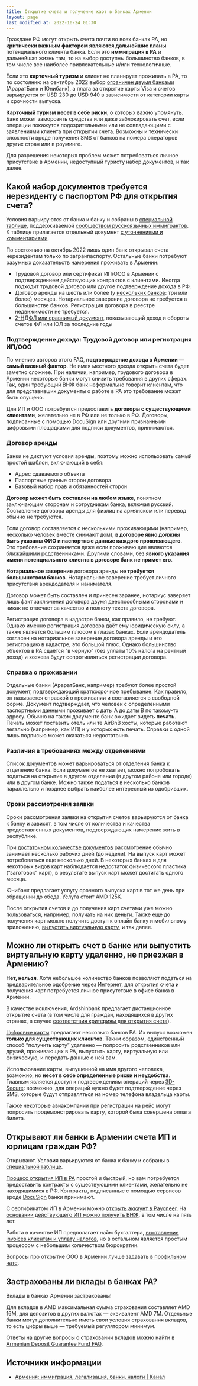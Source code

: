 ```yaml
---
title: Открытие счета и получение карт в банках Армении
layout: page
last_modified_at: 2022-10-24 01:30
---
```


Граждане РФ могут открыть счета почти во всех банках РА, но **критически важным фактором являются дальнейшие планы** потенциального клиента банка. Если это **иммиграция в РА** и дальнейшая жизнь там, то на выбор доступны большинство банков, в том числе все наиболее привлекательные и/или технологичные.

Если это **карточный туризм** и клиент не планирует проживать в РА, то по состоянию на сентябрь 2022 выбор [ограничен двумя банками](https://docs.google.com/spreadsheets/d/1NjVtdC2WSna3q47Hnb6_QdN0Vx1ePFgvo5fn5M18q84/edit) (АраратБанк и Юнибанк), а плата за открытие карты Visa и счетов варьируется от USD 230 до USD 940 в зависимости от категории карты и срочности выпуска.

**Карточный туризм несет в себе риски**, о которых важно упомянуть. Банк может заморозить средства или даже заблокировать счет, если операции покажутся подозрительными или не совпадающими с заявлениями клиента при открытии счета. Возможны и технически сложности вроде получения SMS от банков на номера операторов других стран или в роуминге.

Для разрешения некоторых проблем может потребоваться личное присутствие в Армении, недоступный туристу набор документов, и так далее.

## Какой набор документов требуется нерезиденту с паспортом РФ для открытия счета?

Условия варьируются от банка к банку и собраны в [специальной таблице](https://bit.ly/am-banks), поддерживаемой [сообществом русскоязычных иммигрантов](https://t.me/am_banking_and_relocation_chat). К таблице прилагается отдельный документ [с уточнениями и комментариями](https://docs.google.com/document/d/1QYaai1t_cxNHakv2aLB33KEc5Rq-XoHKG3knq4R2Lzg/edit).

По состоянию на октябрь 2022 лишь один банк открывал счета нерезидентам только по загранпаспорту. Остальные банки потребуют разумных доказательств намерения проживать в Армении:

- Трудовой договор или сертификат ИП/ООО в Армении с подтверждением действующих контрактов с клиентами. Иногда подходит трудовой договор или другое подтверждение дохода в РФ.
- Договор аренды на шесть или более (у [нескольких банков](https://bit.ly/am-banks): три или более) месяцев. Нотариальное заверение договора не требуется в большинстве банков. Регистрация договора в реестре недвижимости не требуется.
- [2-НДФЛ или сравнимый документ](https://t.me/am_banking_and_residency/119), показывающий доход и обороты счетов ФЛ или ЮЛ за последние годы

### Подтверждение дохода: Трудовой договор или регистрация ИП/ООО

По мнению авторов этого FAQ, **подтверждение дохода в Армении — самый важный фактор**. Не имея местного дохода открыть счета будет заметно сложнее. При наличии, например, трудового договора в Армении некоторые банки могут снизить требования в других сферах. Так, один требующий ВНЖ банк неформально говорит клиентам, что для представивших документы о работе в РА это требование может быть опущено.

Для ИП и ООО потребуется предоставить **договоры с существующими клиентами**, желательно не в РФ или не только в РФ. Договоры, подписанные с помощью DocuSign или другими признанными цифровыми площадками для подписи документов, принимаются.

### Договор аренды

Банки не диктуют условия аренды, поэтому можно использовать самый простой шаблон, включающий в себя:

- Адрес сдаваемого объекта
- Паспортные данные сторон договора
- Базовый набор прав и обязанностей сторон

**Договор может быть составлен на любом языке**, понятном заключающим сторонам и сотрудникам банка, включая русский. Составление договора аренды для физлиц на армянском или перевод обычно не требуются.

Если договор составляется с несколькими проживающими (например, несколько человек вместе снимают дом), **в договоре явно должны быть указаны ФИО и паспортные данные каждого проживающего**. Это требование сохраняется даже если проживающие являются ближайшими родственниками. Другими словами, без **явного указания имени потенциального клиента в договоре банк не примет его**.

**Нотариальное заверение** договора аренды **не требуется большинством банков**. Нотариальное заверение требует личного присутствия арендодателя и нанимателя.

Договор может быть составлен и принесен заранее, нотариус заверяет лишь факт заключения договора двумя дееспособными сторонами и никак не отвечает за качество и полноту текста договора.

Регистрация договора в кадастре банки, как правило, не требуют. Однако именно регистрация договора даёт ему юридическую силу, а также является большим плюсом в глазах банках. Если арендодатель согласен на нотариальное заверение договора аренды и его регистрацию в кадастре, это большой плюс. Однако большинство объектов в РА сдаётся “в черную” (без уплаты 10% налога на рентный доход) и хозяева будут сопротивляться регистрации договора.

### Справка о проживании

Отдельные банки (АраратБанк, например) требуют более простой документ, подтверждающий краткосрочное пребывание. Как правило, он называется справкой о проживании и составляется в свободной форме. Документ подтверждает, что человек с определенными паспортными данными проживает с даты A до даты B по такому-то адресу. Обычно на таком документе банк ожидает видеть **печать**. Печать может поставить отель или те AirBnB хосты, которые работают легально (например, как ИП) и у которых есть печать. Справки с одной лишь подписью может оказаться недостаточно.

### Различия в требованиях между отделениями

Список документов может варьироваться от отделения банка к отделению банка. Если документов не хватает, можно попробовать податься на открытие в другом отделении (в другом районе или городе) или в другом банке. Можно также податься в несколько банков параллельно и позднее выбрать наиболее интересный из одобривших.

### Сроки рассмотрения заявки

Сроки рассмотрения заявки на открытия счетов варьируются от банка к банку и зависят, в том числе от количества и качества предоставленных документов, подтверждающих намерение жить в республике.

При [достаточном количестве документов](https://bit.ly/armenian-banks-terms-v2) рассмотрение обычно занимает несколько рабочих дней (до недели). На выпуск карт может потребоваться еще несколько дней. В некоторых банках и для некоторых видов карт наблюдается недостаток физического пластика (“заготовок” карт), в результате выпуск карт может достигать одного месяца.

Юнибанк предлагает услугу срочного выпуска карт в тот же день при обращении до обеда. Услуга стоит AMD 125K.

После открытия счетов и до получения карт счетами уже можно пользоваться, например, получать на них деньги. Также еще до получения карт можно получить доступ к онлайн банку и мобильному приложению, [выпустить виртуальную карту](https://t.me/am_banking_and_residency/33), и так далее.

## Можно ли открыть счет в банке или выпустить виртуальную карту удаленно, не приезжая в Армению?

**Нет, нельзя**. Хотя небольшое количество банков позволяют податься на предварительное одобрение через Интернет, для открытия счета и получения карт потребуется личное присутствие в офисе банка в Армении.

В качестве исключения, Ardshinbank предлагает дистанционное открытие счета (в том числе для граждан, находящихся в других странах, в случае [соответствия критериям для открытия счета](https://bit.ly/armenian-banks-terms)).

[Цифровые карты](https://t.me/am_banking_and_residency/33) предлагают несколько банков РА. Их выпуск возможен **только для существующих клиентов**. Таким образом, единственный способ “получить карту” удаленно — попросить родственников или друзей, проживающих в РА, выпустить карту, виртуальную или физическую, и передать данные о ней вам.

Использование карты, выпущенной на имя другого человека, возможно, но **несет в себе определенные риски и неудобства**. Главным является доступ к подтверждениям операций через [3D-Secure](https://ru.wikipedia.org/wiki/3-D_Secure): возможно, для операций нужно будет подтверждение через SMS, которые будут отправляться на номер телефона владельца карты.

Также некоторые авиакомпании при регистрации на рейс могут попросить продемонстрировать карту, которой была совершена оплата билета.

## Открывают ли банки в Армении счета ИП и юрлицам граждан РФ?

Открывают. Условия варьируются от банка к банку и собраны в [специальной таблице](https://docs.google.com/spreadsheets/d/1NjVtdC2WSna3q47Hnb6_QdN0Vx1ePFgvo5fn5M18q84/edit).

[Процесс открытия ИП в РА](../business/ip-new.md) простой и быстрый, но вам потребуется предоставить контракты с существующими клиентами, желательно не находящимися в РФ. Контракты, подписанные с помощью сервисов вроде [DocuSign](https://www.docusign.com/) банки принимают.

С сертификатом ИП в Армении можно [открыть аккаунт в Payoneer](../business/ip-money.md#payoneer). На [основании действующего ИП можно получить ВНЖ](../documents/residence.md), в том числе на пять лет.

Работа в качестве ИП предполагает найм бухгалтера, [выставление invoices клиентам и уплату налогов](../business/ip.md), но в остальном является простым процессом с небольшим количеством бюрократии.

Вопросы про открытие ООО в Армении лучше задавать [в профильном чате](https://t.me/+TG55UcS6PjViOThi).

## Застрахованы ли вклады в банках РА?

Вклады в банках Армении застрахованы!

Для вкладов в AMD максимальная сумма страхования составляет AMD 16M, для депозитов в других валютах — эквивалент AMD 7M. Отдельные банки могут дополнительно иметь свои условия страхования вкладов, то есть цифры выше — требуемый регулятором минимум.

Ответы на другие вопросы о страховании вкладов можно найти в [Armenian Deposit Guarantee Fund FAQ](https://adgf.am/faq?lang=en).

## Источники информации

- [Армения: иммиграция, легализация, банки, налоги \| Канал](https://t.me/am_banking_and_residency)
